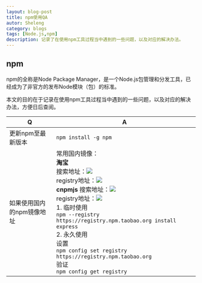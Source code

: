 ```yaml
---
layout: blog-post
title: npm使用QA
autor: Sheleng
category: blogs
tags: [Node.js,npm]
description: 记录了在使用npm工具过程当中遇到的一些问题，以及对应的解决办法。
---
```

## npm
npm的全称是Node Package Manager，是一个Node.js包管理和分发工具，已经成为了非官方的发布Node模块（包）的标准。

本文的目的在于记录在使用npm工具过程当中遇到的一些问题，以及对应的解决办法，方便日后查阅。

|  Q  |  A  |
| --- | --- |
| 更新npm至最新版本 | `npm install -g npm` |
| 如果使用国内的npm镜像地址 | 常用国内镜像：</br> **淘宝** </br> 搜索地址：![](http://npm.taobao.org/) </br> registry地址：![](http://registry.npm.taobao.org/) </br> **cnpmjs** 搜索地址：![](http://cnpmjs.org/) </br> registry地址：![](http://r.cnpmjs.org/) </br> 1. 临时使用 </br> `npm --registry https://registry.npm.taobao.org install express` </br> 2. 永久使用 </br> 设置 </br> `npm config set registry https://registry.npm.taobao.org` </br> 验证 </br> `npm config get registry` |